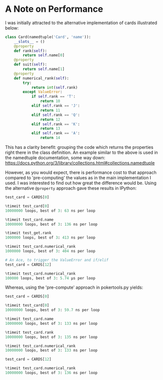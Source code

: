 # A Note on Performance

I was initially attracted to the alternative implementation of cards illustrated
below:

```python
class Card(namedtuple('Card', 'name')):
    __slots__ = ()
    @property
    def rank(self):
        return self.name[0]
    @property
    def suit(self):
        return self.name[1]
    @property
    def numerical_rank(self):
        try:
            return int(self.rank)
        except ValueError:
            if self.rank == 'T':
                return 10
            elif self.rank == 'J':
                return 11
            elif self.rank == 'Q':
                return 12
            elif self.rank == 'K':
                return 13
            elif self.rank == 'A':
                return 14
```

This has a clarity benefit: grouping the code which returns the properties
right there in the class definition. An example similar to the above is used in
the namedtuple documentation, some way down:
https://docs.python.org/3/library/collections.html#collections.namedtuple

However, as you would expect, there is performance cost to that approach
compared to 'pre-computing' the values as in the main implementation I used.
I was interested to find out how great the difference would be. Using the
alternative `@property` approach gave these results in IPython:

```python
test_card = CARDS[0]

%timeit test_card[0]
10000000 loops, best of 3: 63 ns per loop

%timeit test_card.name
10000000 loops, best of 3: 136 ns per loop

%timeit test_get.rank
1000000 loops, best of 3: 413 ns per loop

%timeit test_card.numerical_rank
1000000 loops, best of 3: 404 ns per loop

# An Ace, to trigger the ValueError and if/elif
test_card = CARDS[12]

%timeit test_card.numerical_rank
100000 loops, best of 3: 5.74 µs per loop
```

Whereas, using the 'pre-compute' approach in pokertools.py yields:

```python
test_card = CARDS[0]

%timeit test_card[0]
10000000 loops, best of 3: 59.7 ns per loop

%timeit test_card.name
10000000 loops, best of 3: 133 ns per loop

%timeit test_card.rank
10000000 loops, best of 3: 135 ns per loop

%timeit test_card.numerical_rank
10000000 loops, best of 3: 133 ns per loop

test_card = CARDS[12]

%timeit test_card.numerical_rank
10000000 loops, best of 3: 136 ns per loop
```
